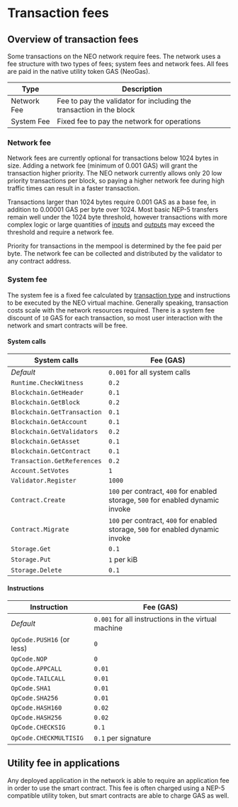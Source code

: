 # Transaction fees

## Overview of transaction fees
Some transactions on the NEO network require fees. The network uses a fee structure with two types of fees; system fees and network fees. All fees are paid in the native utility token GAS (NeoGas).

| Type        | Description                                                         |
|-------------|---------------------------------------------------------------------|
| Network Fee | Fee to pay the validator for including the transaction in the block |
| System Fee  | Fixed fee to pay the network for operations                         |

### Network fee
Network fees are currently optional for transactions below 1024 bytes in size. Adding a network fee (minimum of 0.001 GAS) will grant the transaction higher priority. The NEO network currently allows only 20 low priority transactions per block, so paying a higher network fee during high traffic times can result in a faster transaction.

Transactions larger than 1024 bytes require 0.001 GAS as a base fee, in addition to 0.00001 GAS per byte over 1024. Most basic NEP-5 transfers remain well under the 1024 byte threshold, however transactions with more complex logic or large quantities of [inputs](transactions.md#inputs) and [outputs](transactions.md#outputs) may exceed the threshold and require a network fee.

Priority for transactions in the mempool is determined by the fee paid per byte. The network fee can be collected and distributed by the validator to any contract address.

### System fee
The system fee is a fixed fee calculated by [transaction type](types.md) and instructions to be executed by the NEO virtual machine. Generally speaking, transaction costs scale with the network resources required. There is a system fee discount of `10` GAS for each transaction, so most user interaction with the network and smart contracts will be free.

#### System calls

| System calls                | Fee (GAS)                                                                       |
|-----------------------------|---------------------------------------------------------------------------------|
| *Default*                   | `0.001` for all system calls                                                    |
| `Runtime.CheckWitness`      | `0.2`                                                                           |
| `Blockchain.GetHeader`      | `0.1`                                                                           |
| `Blockchain.GetBlock`       | `0.2`                                                                           |
| `Blockchain.GetTransaction` | `0.1`                                                                           |
| `Blockchain.GetAccount`     | `0.1`                                                                           |
| `Blockchain.GetValidators`  | `0.2`                                                                           |
| `Blockchain.GetAsset`       | `0.1`                                                                           |
| `Blockchain.GetContract`    | `0.1`                                                                           |
| `Transaction.GetReferences` | `0.2`                                                                           |
| `Account.SetVotes`          | `1`                                                                             |
| `Validator.Register`        | `1000`                                                                          |
| `Contract.Create`           | `100` per contract, `400` for enabled storage, `500` for enabled dynamic invoke |
| `Contract.Migrate`          | `100` per contract, `400` for enabled storage, `500` for enabled dynamic invoke |
| `Storage.Get`               | `0.1`                                                                           |
| `Storage.Put`               | `1` per kiB                                                                     |
| `Storage.Delete`            | `0.1`                                                                           |

#### Instructions

| Instruction               | Fee (GAS)                                           |
|---------------------------|-----------------------------------------------------|
| *Default*                 | `0.001` for all instructions in the virtual machine |
| `OpCode.PUSH16` (or less) | `0`                                                 |
| `OpCode.NOP`              | `0`                                                 |
| `OpCode.APPCALL`          | `0.01`                                              |
| `OpCode.TAILCALL`         | `0.01`                                              |
| `OpCode.SHA1`             | `0.01`                                              |
| `OpCode.SHA256`           | `0.01`                                              |
| `OpCode.HASH160`          | `0.02`                                              |
| `OpCode.HASH256`          | `0.02`                                              |
| `OpCode.CHECKSIG`         | `0.1`                                               |
| `OpCode.CHECKMULTISIG`    | `0.1` per signature                                 |

## Utility fee in applications
Any deployed application in the network is able to require an application fee in order to use the smart contract. This fee is often charged using a NEP-5 compatible utility token, but smart contracts are able to charge GAS as well.
